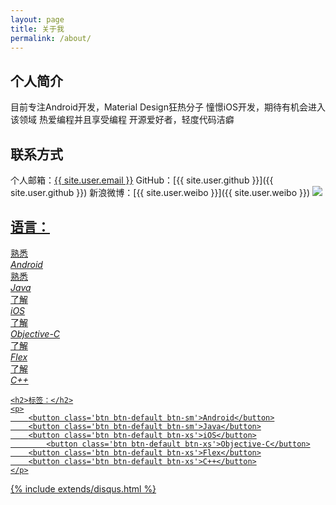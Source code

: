 ```yaml
---
layout: page
title: 关于我
permalink: /about/
---
```


## 个人简介
目前专注Android开发，Material Design狂热分子
憧憬iOS开发，期待有机会进入该领域
热爱编程并且享受编程
开源爱好者，轻度代码洁癖

## 联系方式
个人邮箱：<a href="mailto:{{ site.user.email }}">{{ site.user.email }}</a>
GitHub：[{{ site.user.github }}]({{ site.user.github }})
新浪微博：[{{ site.user.weibo }}]({{ site.user.weibo }})
<a href="http://weibo.com/u/1674427185?s=6uyXnP" target="blank"><img border="0" src="http://service.t.sina.com.cn/widget/qmd/1674427185/acf6b5a8/1.png"/>

<div class="about">
	<h2>语言：</h2>
	<div class='row'>
	    <div class='col-xs-8'>
	        <div class='progress'>
	            <div class='progress-bar progress-bar-success' role='progressbar' aria-valuenow='80' aria-valuemin='0' aria-valuemax='100' style='width: 66%'>
	                <span>熟悉</span>
	            </div>
	        </div>
	    </div>
	    <div class='col-sm-2'>
	        <em>Android</em>
	    </div>
	</div>
	<div class='row'>
	    <div class='col-xs-8'>
	        <div class='progress'>
	            <div class='progress-bar progress-bar-success' role='progressbar' aria-valuenow='80' aria-valuemin='0' aria-valuemax='100' style='width: 66%'>
	                <span>熟悉</span>
	            </div>
	        </div>
	    </div>
	    <div class='col-sm-2'>
	        <em>Java</em>
	    </div>
	</div>
	<div class='row'>
	    <div class='col-xs-8'>
	        <div class='progress'>
	            <div class='progress-bar progress-bar-success' role='progressbar' aria-valuenow='80' aria-valuemin='0' aria-valuemax='100' style='width: 33%'>
	                <span>了解</span>
	            </div>
	        </div>
	    </div>
	    <div class='col-sm-2'>
	        <em>iOS</em>
	    </div>
	</div>
	<div class='row'>
	    <div class='col-xs-8'>
	        <div class='progress'>
	            <div class='progress-bar progress-bar-success' role='progressbar' aria-valuenow='80' aria-valuemin='0' aria-valuemax='100' style='width: 33%'>
	                <span>了解</span>
	            </div>
	        </div>
	    </div>
	    <div class='col-sm-2'>
	        <em>Objective-C</em>
	    </div>
	</div>
	<div class='row'>
	    <div class='col-xs-8'>
	        <div class='progress'>
	            <div class='progress-bar progress-bar-success' role='progressbar' aria-valuenow='80' aria-valuemin='0' aria-valuemax='100' style='width: 33%'>
	                <span>了解</span>
	            </div>
	        </div>
	    </div>
	    <div class='col-sm-2'>
	        <em>Flex</em>
	    </div>
	</div>
	<div class='row'>
	    <div class='col-xs-8'>
	        <div class='progress'>
	            <div class='progress-bar progress-bar-success' role='progressbar' aria-valuenow='80' aria-valuemin='0' aria-valuemax='100' style='width: 33%'>
	                <span>了解</span>
	            </div>
	        </div>
	    </div>
	    <div class='col-sm-2'>
	        <em>C++</em>
	    </div>
	</div>

	<h2>标签：</h2>
	<p>
	    <button class='btn btn-default btn-sm'>Android</button>
	    <button class='btn btn-default btn-sm'>Java</button>
	    <button class='btn btn-default btn-xs'>iOS</button>
			<button class='btn btn-default btn-xs'>Objective-C</button>
	    <button class='btn btn-default btn-xs'>Flex</button>
	    <button class='btn btn-default btn-xs'>C++</button>
	</p>
</div>

{% include extends/disqus.html %}
